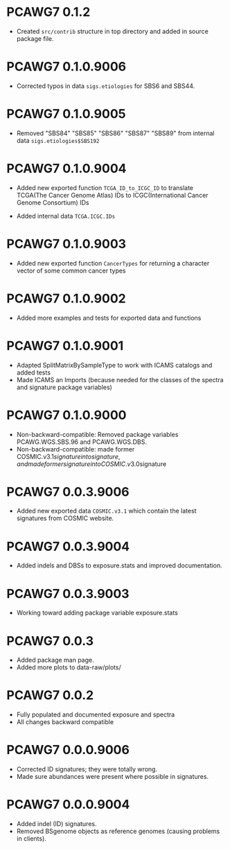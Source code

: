 # PCAWG7 0.1.2
* Created `src/contrib` structure in top directory and added in source package file.

# PCAWG7 0.1.0.9006
* Corrected typos in data `sigs.etiologies` for SBS6 and SBS44.

# PCAWG7 0.1.0.9005
* Removed "SBS84" "SBS85" "SBS86" "SBS87" "SBS89" from internal data `sigs.etiologies$SBS192`

# PCAWG7 0.1.0.9004
* Added new exported function `TCGA_ID_to_ICGC_ID` to translate TCGA(The Cancer
Genome Atlas) IDs to ICGC(International Cancer Genome Consortium) IDs

* Added internal data `TCGA.ICGC.IDs`

# PCAWG7 0.1.0.9003
* Added new exported function `CancerTypes` for returning a character vector of some common cancer types

# PCAWG7 0.1.0.9002
* Added more examples and tests for exported data and functions

# PCAWG7 0.1.0.9001

* Adapted SplitMatrixBySampleType to work with ICAMS catalogs and added tests
* Made ICAMS an Imports (because needed for the classes of the spectra and 
   signature package variables)

# PCAWG7 0.1.0.9000

* Non-backward-compatible: Removed package variables PCAWG.WGS.SBS.96 and PCAWG.WGS.DBS.
* Non-backward-compatible: made former COSMIC.v3.1$signature into signature,
   and made former signature into COSMIC.v3.0$signature

# PCAWG7 0.0.3.9006

* Added new exported data `COSMIC.v3.1` which contain the latest signatures from
COSMIC website.

# PCAWG7 0.0.3.9004

* Added indels and DBSs to exposure.stats and improved documentation.

# PCAWG7 0.0.3.9003

* Working toward adding package variable exposure.stats 

# PCAWG7 0.0.3
* Added package man page.
* Added more plots to data-raw/plots/

# PCAWG7 0.0.2
* Fully populated and documented exposure and spectra
* All changes backward compatible

# PCAWG7 0.0.0.9006
* Corrected ID signatures; they were totally wrong.
* Made sure abundances were present where possible in signatures.

# PCAWG7 0.0.0.9004

* Added indel (ID) signatures.
* Removed BSgenome objects as reference genomes (causing problems in clients).
